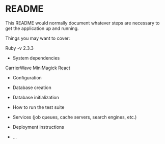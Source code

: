 # README

This README would normally document whatever steps are necessary to get the
application up and running.

Things you may want to cover:

Ruby -v 2.3.3

* System dependencies

CarrierWave
MiniMagick
React


* Configuration

* Database creation

* Database initialization

* How to run the test suite

* Services (job queues, cache servers, search engines, etc.)

* Deployment instructions

* ...
